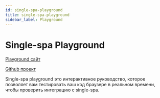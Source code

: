 ```yaml
---
id: single-spa-playground
title: single-spa-playground
sidebar_label: Playground
---
```


# Single-spa Playground

[Playground сайт](http://single-spa-playground.org)

[Github проект](https://github.com/single-spa/single-spa-playground)

Single-spa playground это интерактивное руководство, которое позволяет вам тестировать ваш код браузере в реальном времени, чтобы проверить интеграцию с single-spa.
